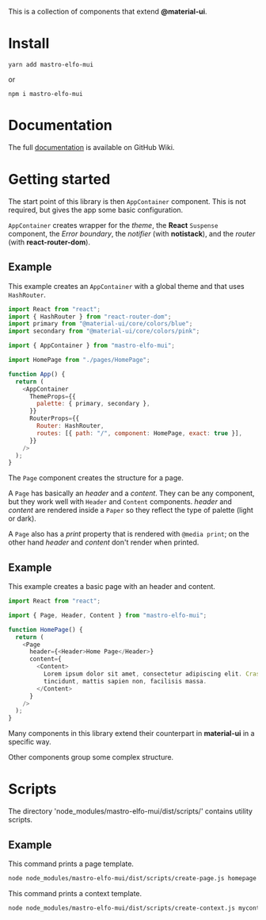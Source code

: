 This is a collection of components that extend **@material-ui**.

# Install

`yarn add mastro-elfo-mui`

or

`npm i mastro-elfo-mui`

# Documentation

The full [documentation](https://github.com/mastro-elfo/mastro-elfo-mui/wiki "Documentation") is available on GitHub Wiki.

# Getting started

The start point of this library is then `AppContainer` component. This is not required, but gives the app some basic configuration.

`AppContainer` creates wrapper for the _theme_, the **React** `Suspense` component, the _Error boundary_, the _notifier_ (with **notistack**), and the _router_ (with **react-router-dom**).

## Example

This example creates an `AppContainer` with a global theme and that uses `HashRouter`.

```js
import React from "react";
import { HashRouter } from "react-router-dom";
import primary from "@material-ui/core/colors/blue";
import secondary from "@material-ui/core/colors/pink";

import { AppContainer } from "mastro-elfo-mui";

import HomePage from "./pages/HomePage";

function App() {
  return (
    <AppContainer
      ThemeProps={{
        palette: { primary, secondary },
      }}
      RouterProps={{
        Router: HashRouter,
        routes: [{ path: "/", component: HomePage, exact: true }],
      }}
    />
  );
}
```

The `Page` component creates the structure for a page.

A `Page` has basically an _header_ and a _content_. They can be any component, but they work well with `Header` and `Content` components. _header_ and _content_ are rendered inside a `Paper` so they reflect the type of palette (light or dark).

A `Page` also has a _print_ property that is rendered with `@media print`; on the other hand _header_ and _content_ don't render when printed.

## Example

This example creates a basic page with an header and content.

```js
import React from "react";

import { Page, Header, Content } from "mastro-elfo-mui";

function HomePage() {
  return (
    <Page
      header={<Header>Home Page</Header>}
      content={
        <Content>
          Lorem ipsum dolor sit amet, consectetur adipiscing elit. Cras non mi
          tincidunt, mattis sapien non, facilisis massa.
        </Content>
      }
    />
  );
}
```

Many components in this library extend their counterpart in **material-ui** in a specific way.

Other components group some complex structure.

# Scripts

The directory 'node_modules/mastro-elfo-mui/dist/scripts/' contains utility scripts.

## Example

This command prints a page template.

```sh
node node_modules/mastro-elfo-mui/dist/scripts/create-page.js homepage
```

This command prints a context template.

```sh
node node_modules/mastro-elfo-mui/dist/scripts/create-context.js mycontext
```

